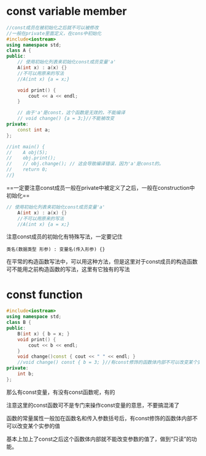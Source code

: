 # const variable member

```c++
//const成员在被初始化之后就不可以被修改
//一般在private里面定义，在cons中初始化
#include<iostream>
using namespace std;
class A {
public:
    // 使用初始化列表来初始化const成员变量'a'
    A(int x) : a(x) {}
    //不可以用原来的写法
    //A(int x) {a = x;}

    void print() {
        cout << a << endl;
    }

    // 由于'a'是const，这个函数是无效的，不能编译
    // void change() {a = 3;}//不能被改变
private:
    const int a;
};

//int main() {
//    A obj(5);
//    obj.print();
//    // obj.change(); // 这会导致编译错误，因为'a'是const的。
//    return 0;
//}

```

==一定要注意const成员一般在private中被定义了之后，一般在construction中初始化==

```c++
// 使用初始化列表来初始化const成员变量'a'
    A(int x) : a(x) {}
    //不可以用原来的写法
    //A(int x) {a = x;}
```

注意const成员的初始化有特殊写法，一定要记住

`类名(数据类型 形参) : 变量名(传入形参) {}`

在平常的构造函数写法中，可以用这种方法，但是这里对于const成员的构造函数可不能用之前构造函数的写法，这里有它独有的写法



# const function

```c++
#include<iostream>
using namespace std;
class B {
public:
    B(int x) { b = x; }
    void print() {
        cout << b << endl;
    }
    void change()const { cout << " " << endl; }
    //void change() const { b = 3; }//有const修饰的函数体内部不可以改变某个实参的值
private:
    int b;
};
```

那么有const变量，有没有const函数呢，有的

注意这里的const函数可不是专门来操作const变量的意思，不要搞混淆了

函数的常量属性一般加在函数名和传入参数括号后，有const修饰的函数体内部不可以改变某个实参的值

基本上加上了const之后这个函数体内部就不能改变参数的值了，做到“只读”的功能。

